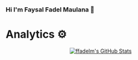 ### Hi I'm Faysal Fadel Maulana 👋

# Analytics ⚙️

<p align="center">
  <a href="https://awesome-github-stats.azurewebsites.net/index.html??cardType=level-alternate&theme=vue-dark">    
    <img  alt="ffadelm's GitHub Stats" src="https://awesome-github-stats.azurewebsites.net/user-stats/ffadelm?cardType=level-alternate&theme=vue-dark" />  
  </a>
</p>

<!--
**ffadelm/ffadelm** is a ✨ _special_ ✨ repository because its `README.md` (this file) appears on your GitHub profile.

Here are some ideas to get you started:

- 🔭 I’m currently working on ...
- 🌱 I’m currently learning ...
- 👯 I’m looking to collaborate on ...
- 🤔 I’m looking for help with ...
- 💬 Ask me about ...
- 📫 How to reach me: ...
- 😄 Pronouns: ...
- ⚡ Fun fact: ...
-->
